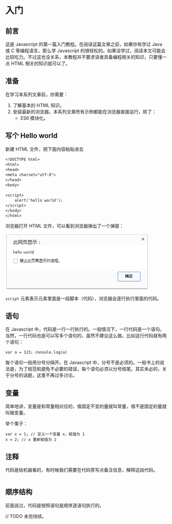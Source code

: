 # 入门

## 前言

这是 Javascript 的第一篇入门教程。在阅读这篇文章之前，如果你有学过 Java 或 C 等编程语言，那么学 Javascript 的很轻松的。如果没学过，阅读本文可能会比较吃力。不过这也没关系，本教程并不要求读者具备编程相关的知识，只要懂一点 HTML 相关的知识就可以了。

## 准备

在学习本系列文章前，你需要：

1. 了解基本的 HTML 知识。
2. 安装最新的浏览器。本系列文章所有示例都能在浏览器直接运行，除了：
    * ES6 模块化。

## 写个 Hello world

新建 HTML 文件，把下面内容粘贴进去

```
<!DOCTYPE html>
<html>
<head>
<meta charset="utf-8">
</head>
<body>

<script>
    alert('hello world');
</script>
</body>
</html>
```

浏览器打开 HTML 文件，可以看到浏览器弹出了一个弹窗：

![](img/alert.png)

`script` 元素表示元素里面是一段脚本（代码），浏览器会逐行执行里面的代码。

## 语句

在 Javascript 中，代码是一行一行执行的。一般情况下，一行代码是一个语句。
当然，一行代码也是可以写多个语句的，虽然不建议这么做。比如这行代码就有两个语句：
```
var a = 123; console.log(a)
```
每个语句一般用分号分隔开。在 Javascript 中，分号不是必须的。一般书上的说法是，为了规范和避免不必要的错误，每个语句必须以分号结尾。其实未必的，关于分号的话题，这里不再过多讨论。

## 变量

简单地讲，变量是和常量相对应的，值固定不变的量就叫常量，值不是固定的量就叫做变量。

举个栗子：

```
var x = 1; // 定义一个变量 x，赋值为 1
x = 2; // x 重新赋值为 2
```

## 注释

代码是给机器看的，有时候我们需要在代码旁写点备注信息，解释这段代码。

```javascript

```

## 顺序结构

前面说过，代码是按照语句是顺序逐语句执行的。

// TODO 未完待续。